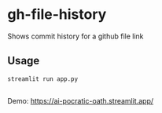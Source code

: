 # gh-file-history

Shows commit history for a github file link

## Usage

```
streamlit run app.py
```

##

Demo: https://ai-pocratic-oath.streamlit.app/
